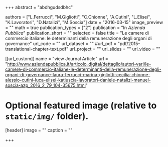 +++
abstract = "abdhgudsdbhc"

authors = ["L.Ferrucci", "M.Gigliotti", "C.Chionne", "A.Cutini", "L.Elisei", "K.Lavoratori", "D.Natalizi", "M.Soscia"]
date = "2016-03-15"
image_preview = ""
math = true
publication_types = ["2"]
publication = "In *Azienda Pubblica*"
publication_short = ""
selected = false
title = "Le camere di commercio italiane: le determinanti della remunerazione degli organi di governance"
url_code = ""
url_dataset = ""
#url_pdf = "pdf/2015-translational-chapter-text.pdf"
url_project = ""
url_slides = ""
url_video = ""

[[url_custom]]
name = "view Journal Article"
url = "http://www.aziendapubblica.it/articolo_digital/dettaglio/autori-vari/le-camere-di-commercio-italiane-le-determinanti-della-remunerazione-degli-organi-di-governance-laura-ferrucci-marina-gigliotti-cecilia-chionne-alessio-cutini-luca-elisei-katiuscia-lavoratori-daniele-natalizi-manuel-soscia-azp_2016_2_79_104-35675.html"

# Optional featured image (relative to `static/img/` folder).
[header]
image = ""
caption = ""

+++
